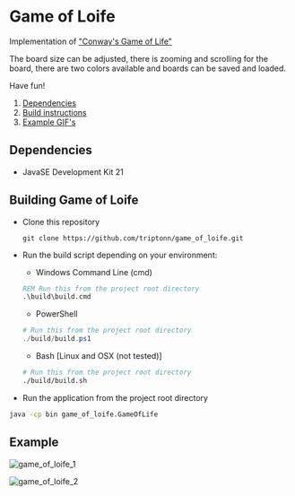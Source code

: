 # Game of Loife
Implementation of ["Conway's Game of Life"](https://en.wikipedia.org/wiki/Conway%27s_Game_of_Life)

The board size can be adjusted, there is zooming and scrolling for the board, there are two colors available and boards can be saved and loaded.

Have fun!


1. [Dependencies](#dependencies)
2. [Build instructions](#building-game-of-loife)
3. [Example GIF's](#example)

## Dependencies
- JavaSE Development Kit 21

## Building Game of Loife
- Clone this repository
  ```
  git clone https://github.com/triptonn/game_of_loife.git
  ```
- Run the build script depending on your environment:

  - Windows Command Line (cmd)

  ```cmd
  REM Run this from the project root directory
  .\build\build.cmd
  ```
  - PowerShell

  ```powershell
  # Run this from the project root directory
  ./build/build.ps1
  ```
  - Bash [Linux and OSX (not tested)]

  ```bash
  # Run this from the project root directory
  ./build/build.sh
  ```

- Run the application from the project root directory
```bash
java -cp bin game_of_loife.GameOfLife
```


## Example
![game_of_loife_1](https://github.com/user-attachments/assets/95d7d80a-8680-4a44-9d67-d5d6a56f2f0c)

![game_of_loife_2](https://github.com/user-attachments/assets/ac14fec5-419f-459c-9ae1-d8be02eda3a5)
